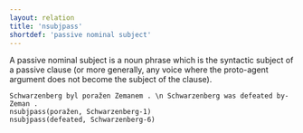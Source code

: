 ```yaml
---
layout: relation
title: 'nsubjpass'
shortdef: 'passive nominal subject'
---
```


A passive nominal subject is a noun phrase which is the syntactic
subject of a passive clause (or more generally, any voice where the proto-agent argument does not become the subject of the clause).

~~~ sdparse
Schwarzenberg byl poražen Zemanem . \n Schwarzenberg was defeated by-Zeman .
nsubjpass(poražen, Schwarzenberg-1)
nsubjpass(defeated, Schwarzenberg-6)
~~~
